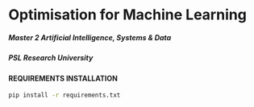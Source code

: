 # Optimisation for Machine Learning

##### Master 2 Artificial Intelligence, Systems & Data
##### PSL Research University

#### REQUIREMENTS INSTALLATION
```bash
pip install -r requirements.txt
```
